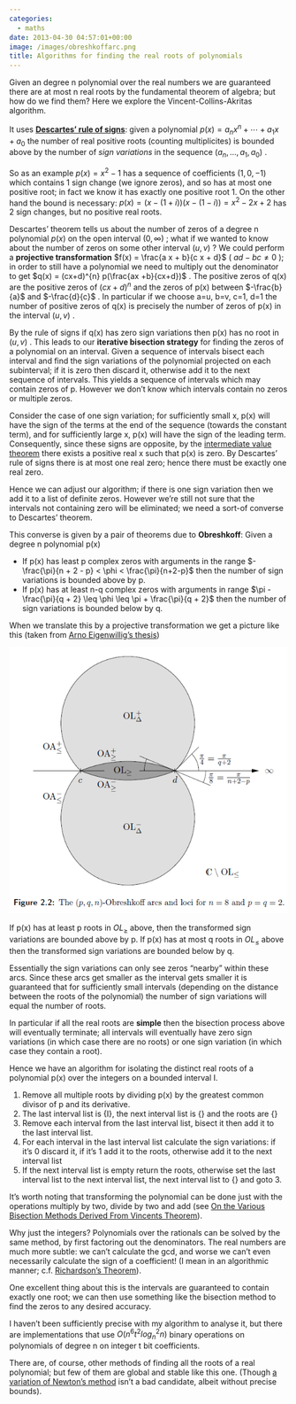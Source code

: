 ```yaml
---
categories:
  - maths
date: 2013-04-30 04:57:01+00:00
image: /images/obreshkoffarc.png
title: Algorithms for finding the real roots of polynomials
---
```


Given an degree n polynomial over the real numbers we are guaranteed there are at most n real roots by the fundamental theorem of algebra; but how do we find them? Here we explore the Vincent-Collins-Akritas algorithm.


It uses [**Descartes’ rule of signs**](http://en.wikipedia.org/wiki/Descartes%27_rule_of_signs): given a polynomial  $p(x) = a_n x^n + \cdots + a_1 x + a_0$  the number of real positive roots (counting multiplicites) is bounded above by the number of *sign variations* in the sequence  $(a_n, \ldots, a_1, a_0)$ .


<!--more-->


So as an example  $p(x) = x^2 - 1$  has a sequence of coefficients  $(1, 0, -1)$  which contains 1 sign change (we ignore zeros), and so has at most one positive root; in fact we know it has exactly one positive root 1. On the other hand the bound is necessary:  $p(x) = (x-(1+i))(x-(1-i))= x^2-2x+2$  has 2 sign changes, but no positive real roots.


Descartes’ theorem tells us about the number of zeros of a degree n polynomial  $p(x)$  on the open interval  $(0, \infty)$ ; what if we wanted to know about the number of zeros on some other interval  $(u, v)$ ? We could perform a **projective transformation**  $f(x) = \frac{a x + b}{c x + d}$  ( $ad - bc \neq 0$ ); in order to still have a polynomial we need to multiply out the denominator to get  $q(x) = (cx+d)^{n} p(\frac{ax +b}{cx+d})$ . The positive zeros of q(x) are the positive zeros of  $(cx+d)^n$  and the zeros of p(x) between  $-\frac{b}{a}$  and  $-\frac{d}{c}$ . In particular if we choose a=u, b=v, c=1, d=1 the number of positive zeros of q(x) is precisely the number of zeros of p(x) in the interval  $(u, v)$ .


By the rule of signs if q(x) has zero sign variations then p(x) has no root in  $(u, v)$ . This leads to our **iterative bisection strategy** for finding the zeros of a polynomial on an interval. Given a sequence of intervals bisect each interval and find the sign variations of the polynomial projected on each subinterval; if it is zero then discard it, otherwise add it to the next sequence of intervals. This yields a sequence of intervals which may contain zeros of p. However we don’t know which intervals contain no zeros or multiple zeros.


Consider the case of one sign variation; for sufficiently small x, p(x) will have the sign of the terms at the end of the sequence (towards the constant term), and for sufficiently large x, p(x) will have the sign of the leading term. Consequently, since these signs are opposite, by the [intermediate value theorem](http://en.wikipedia.org/wiki/Intermediate_value_theorem) there exists a positive real x such that p(x) is zero. By Descartes’ rule of signs there is at most one real zero; hence there must be exactly one real zero.


Hence we can adjust our algorithm; if there is one sign variation then we add it to a list of definite zeros. However we’re still not sure that the intervals not containing zero will be eliminated; we need a sort-of converse to Descartes’ theorem.


This converse is given by a pair of theorems due to **Obreshkoff**: Given a degree n polynomial p(x)




*  If p(x) has least p complex zeros with arguments in the range  $- \frac{\pi}{n + 2 - p} < \phi < \frac{\pi}{n+2-p}$  then the number of sign variations is bounded above by p.
*  If p(x) has at least n-q complex zeros with arguments in range  $\pi - \frac{\pi}{q + 2} \leq \phi \leq \pi + \frac{\pi}{q + 2}$  then the number of sign variations is bounded below by q.



When we translate this by a projective transformation we get a picture like this (taken from [Arno Eigenwillig’s thesis](http://scidok.sulb.uni-saarland.de/volltexte/2010/3244/pdf/Dissertation_8200_Eige_Arno_2008.pdf))


![Obreshkoff Arc for n=8 and p=q=2](/images/obreshkoffarc.png)


If p(x) has at least p roots in  $OL_{\geq}$  above, then the transformed sign variations are bounded above by p. If p(x) has at most q roots in  $OL_{\leq}$  above then the transformed sign variations are bounded below by q.


Essentially the sign variations can only see zeros “nearby” within these arcs. Since these arcs get smaller as the interval gets smaller it is guaranteed that for sufficiently small intervals (depending on the distance between the roots of the polynomial) the number of sign variations will equal the number of roots.


In particular if all the real roots are **simple** then the bisection process above will eventually terminate; all intervals will eventually have zero sign variations (in which case there are no roots) or one sign variation (in which case they contain a root).


Hence we have an algorithm for isolating the distinct real roots of a polynomial p(x) over the integers on a bounded interval I.




1.  Remove all multiple roots by dividing p(x) by the greatest common divisor of p and its derivative.
1.  The last interval list is {I}, the next interval list is {} and the roots are {}
1.  Remove each interval from the last interval list, bisect it then add it to the last interval list.
1.  For each interval in the last interval list calculate the sign variations: if it’s 0 discard it, if it’s 1 add it to the roots, otherwise add it to the next interval list
1.  If the next interval list is empty return the roots, otherwise set the last interval list to the next interval list, the next interval list to {} and goto 3.



It’s worth noting that transforming the polynomial can be done just with the operations multiply by two, divide by two and add (see [On the Various Bisection Methods Derived From Vincents Theorem](http://sci-gems.math.bas.bg/jspui/bitstream/10525/376/1/sjc051-vol2-num1-2008.pdf)).


Why just the integers? Polynomials over the rationals can be solved by the same method, by first factoring out the denominators. The real numbers are much more subtle: we can’t calculate the gcd, and worse we can’t even necessarily calculate the sign of a coefficient! (I mean in an algorithmic manner; c.f. [Richardson’s Theorem](http://en.wikipedia.org/wiki/Richardson%27s_theorem)).


One excellent thing about this is the intervals are guaranteed to contain exactly one root; we can then use something like the bisection method to find the zeros to any desired accuracy.


I haven’t been sufficiently precise with my algorithm to analyse it, but there are implementations that use  $O(n^6t^2log^2_nn)$  binary operations on polynomials of degree n on integer t bit coefficients.


There are, of course, other methods of finding all the roots of a real polynomial; but few of them are global and stable like this one. (Though [a variation of Newton’s method](http://mathlab.sunysb.edu/~scott/Papers/Newton/Published.pdf) isn’t a bad candidate, albeit without precise bounds).
